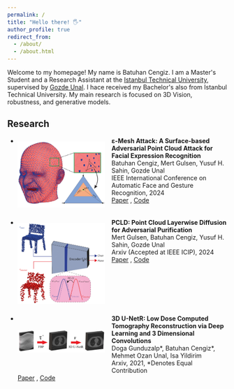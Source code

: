 ```yaml
---
permalink: /
title: "Hello there! 🖐️"
author_profile: true
redirect_from: 
  - /about/
  - /about.html
---
```


Welcome to my homepage! My name is Batuhan Cengiz. I am a Master's Student and a Research Assistant at the [Istanbul Technical University](https://ituvisionlab.github.io/), supervised by [Gozde Unal](https://gozde-unal.github.io/). I hace received my Bachelor's also from Istanbul Technical University. My main research is focused on 3D Vision, robustness, and generative models.

<!-- I am passionate about advancing the field of computer vision and developing robust, generative models. My research aims to push the boundaries of what's possible in 3D vision and its applications in various domains.  -->

## Research

<ul>
  <li>
    <img src="../images/eps_mesh_headman.png" alt="Research Image 1" style="width:200px; float:left; margin-right:15px; margin-top:10px; margin-bottom:25px">
    <b>&epsilon;-Mesh Attack: A Surface-based Adversarial Point Cloud Attack for Facial Expression Recognition</b>
    <br>Batuhan Cengiz, Mert Gulsen, Yusuf H. Sahin, Gozde Unal
    <br>IEEE International Conference on Automatic Face and Gesture Recognition, 2024
    <br> <a href="https://arxiv.org/pdf/2403.06661">Paper</a> , <a href="https://github.com/batuceng/e-mesh-attack">Code</a> 
  </li>
  <li style="clear:both;">
    <img src="../images/pcld-mainfig.png" alt="Research Image 2" style="width:200px; float:left; margin-right:15px; margin-top:10px; margin-bottom:25px">
    <b>PCLD: Point Cloud Layerwise Diffusion for Adversarial Purification</b>
    <br>Mert Gulsen, Batuhan Cengiz, Yusuf H. Sahin, Gozde Unal
    <br>Arxiv (Accepted at IEEE ICIP), 2024
    <br> <a href="https://arxiv.org/pdf/2403.06698">Paper</a> , <a href="https://github.com/batuceng/diffusion-layer-robustness-pc">Code</a> 
  </li>
  <li style="clear:both;">
    <img src="../images/3dunetr-mainfig.png" alt="Research Image 3" style="width:200px; float:left; margin-right:15px; margin-top:35px; margin-bottom:35px">
    <b> 3D U-NetR: Low Dose Computed Tomography Reconstruction via Deep Learning and 3 Dimensional Convolutions</b>
    <br>Doga Gunduzalp*, Batuhan Cengiz*, Mehmet Ozan Unal, Isa Yildirim
    <br>Arxiv, 2021,  *Denotes Equal Contribution
    <br> <a href="https://arxiv.org/pdf/2105.14130">Paper</a> , <a href="https://github.com/batuceng/3D_UNetR">Code</a> 
  </li>
</ul>
